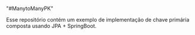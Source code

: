"#ManytoManyPK" 

Esse repositório contém um exemplo de implementação de chave primária composta usando JPA + SpringBoot.
